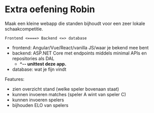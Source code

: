 # Extra oefening Robin

Maak een kleine webapp die standen bijhoudt voor een zeer lokale schaakcompetitie.

```text
Frontend <====> Backend <=> database
```

- frontend: Angular/Vue/React/vanilla JS/waar je bekend mee bent
- backend: ASP.NET Core met endpoints middels minimal APIs en repositories als DAL
  - **^-- unittest deze app.**
- database: wat je fijn vindt

Features:
- zien overzicht stand (welke speler bovenaan staat)
- kunnen invoeren matches (speler A wint van speler C)
- kunnen invoeren spelers
- bijhouden ELO van spelers
